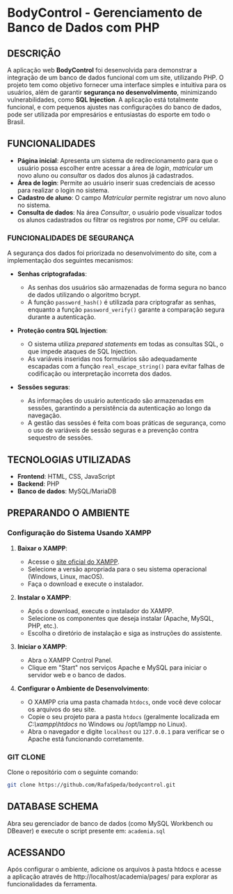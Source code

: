 # BodyControl - Gerenciamento de Banco de Dados com PHP

## DESCRIÇÃO
A aplicação web **BodyControl** foi desenvolvida para demonstrar a integração de um banco de dados funcional com um site, utilizando PHP. O projeto tem como objetivo fornecer uma interface simples e intuitiva para os usuários, além de garantir **segurança no desenvolvimento**, minimizando vulnerabilidades, como **SQL Injection**. A aplicação está totalmente funcional, e com pequenos ajustes nas configurações do banco de dados, pode ser utilizada por empresários e entusiastas do esporte em todo o Brasil.

## FUNCIONALIDADES
- **Página inicial**: Apresenta um sistema de redirecionamento para que o usuário possa escolher entre acessar a área de *login*, *matricular* um novo aluno ou *consultar* os dados dos alunos já cadastrados.
- **Área de login**: Permite ao usuário inserir suas credenciais de acesso para realizar o login no sistema.
- **Cadastro de aluno**: O campo *Matricular* permite registrar um novo aluno no sistema.
- **Consulta de dados**: Na área *Consultar*, o usuário pode visualizar todos os alunos cadastrados ou filtrar os registros por nome, CPF ou celular.

### FUNCIONALIDADES DE SEGURANÇA
A segurança dos dados foi priorizada no desenvolvimento do site, com a implementação dos seguintes mecanismos:

- **Senhas criptografadas**:
  - As senhas dos usuários são armazenadas de forma segura no banco de dados utilizando o algoritmo bcrypt.
  - A função `password_hash()` é utilizada para criptografar as senhas, enquanto a função `password_verify()` garante a comparação segura durante a autenticação.

- **Proteção contra SQL Injection**:
  - O sistema utiliza *prepared statements* em todas as consultas SQL, o que impede ataques de SQL Injection.
  - As variáveis inseridas nos formulários são adequadamente escapadas com a função `real_escape_string()` para evitar falhas de codificação ou interpretação incorreta dos dados.

- **Sessões seguras**:
  - As informações do usuário autenticado são armazenadas em sessões, garantindo a persistência da autenticação ao longo da navegação.
  - A gestão das sessões é feita com boas práticas de segurança, como o uso de variáveis de sessão seguras e a prevenção contra sequestro de sessões.

## TECNOLOGIAS UTILIZADAS
- **Frontend**: HTML, CSS, JavaScript
- **Backend**: PHP
- **Banco de dados**: MySQL/MariaDB

## PREPARANDO O AMBIENTE

### Configuração do Sistema Usando XAMPP

1. **Baixar o XAMPP**:
   - Acesse o [site oficial do XAMPP](https://www.apachefriends.org/pt_br/index.html).
   - Selecione a versão apropriada para o seu sistema operacional (Windows, Linux, macOS).
   - Faça o download e execute o instalador.

2. **Instalar o XAMPP**:
   - Após o download, execute o instalador do XAMPP.
   - Selecione os componentes que deseja instalar (Apache, MySQL, PHP, etc.).
   - Escolha o diretório de instalação e siga as instruções do assistente.

3. **Iniciar o XAMPP**:
   - Abra o XAMPP Control Panel.
   - Clique em "Start" nos serviços Apache e MySQL para iniciar o servidor web e o banco de dados.

4. **Configurar o Ambiente de Desenvolvimento**:
   - O XAMPP cria uma pasta chamada `htdocs`, onde você deve colocar os arquivos do seu site.
   - Copie o seu projeto para a pasta `htdocs` (geralmente localizada em *C:\xampp\htdocs* no Windows ou /opt/lampp no Linux).
   - Abra o navegador e digite `localhost` ou `127.0.0.1` para verificar se o Apache está funcionando corretamente.

### GIT CLONE
Clone o repositório com o seguinte comando:
```bash
git clone https://github.com/RafaSpeda/bodycontrol.git
```
## DATABASE SCHEMA
Abra seu gerenciador de banco de dados (como MySQL Workbench ou DBeaver) e execute o script presente em:
``academia.sql``

## ACESSANDO
Após configurar o ambiente, adicione os arquivos à pasta htdocs e acesse a aplicação através de http://localhost/academia/pages/ para explorar as funcionalidades da ferramenta.
